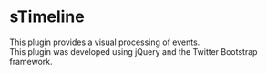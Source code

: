 <h1>sTimeline</h1>

This plugin provides a visual processing of events.<br />
This plugin was developed using jQuery and the Twitter Bootstrap framework.